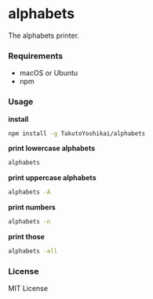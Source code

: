 # alphabets
The alphabets printer.

### Requirements
* macOS or Ubuntu
* npm

### Usage
**install**
```bash
npm install -g TakutoYoshikai/alphabets
```

**print lowercase alphabets**
```bash
alphabets
```

**print uppercase alphabets**
```bash
alphabets -A
```

**print numbers**
```bash
alphabets -n
```

**print those**
```bash
alphabets -all
```

### License
MIT License
